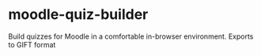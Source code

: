 # moodle-quiz-builder
Build quizzes for Moodle in a comfortable in-browser environment. Exports to GIFT format
